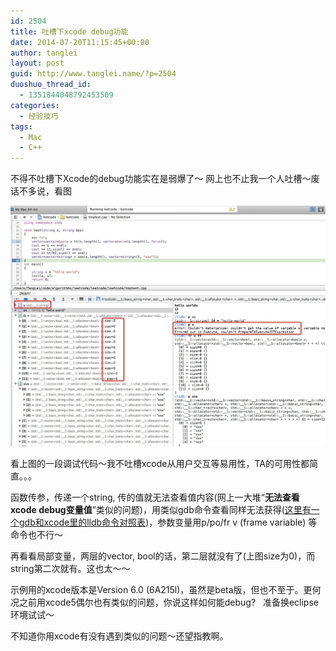 ```yaml
---
id: 2504
title: 吐槽下xcode debug功能
date: 2014-07-20T11:15:45+00:00
author: tanglei
layout: post
guid: http://www.tanglei.name/?p=2504
duoshuo_thread_id:
  - 1351844048792453509
categories:
  - 经验技巧
tags:
  - Mac
  - C++
---
```

不得不吐槽下Xcode的debug功能实在是弱爆了～ 网上也不止我一个人吐槽～废话不多说，看图

<div>
  <a href="/wp-content/uploads/2014/07/xcode-debug.jpg"><img class="size-full wp-image-2505 aligncenter" title="xcode-debug" src="/wp-content/uploads/2014/07/xcode-debug.jpg" alt=""  /></a>
</div>

看上图的一段调试代码～我不吐槽xcode从用户交互等易用性，TA的可用性都简直。。。

函数传参，传递一个string, 传的值就无法查看值内容(网上一大堆“**无法查看xcode debug变量值**”类似的问题)，用类似gdb命令查看同样无法获得([这里有一个gdb和xcode里的lldb命令对照表](http://lldb.llvm.org/lldb-gdb.html))，参数变量用p/po/fr v (frame variable) 等命令也不行～

再看看局部变量，两层的vector, bool的话，第二层就没有了(上图size为0)，而string第二次就有。这也太～～

示例用的xcode版本是Version 6.0 (6A215l)，虽然是beta版，但也不至于。更何况之前用xcode5偶尔也有类似的问题，你说这样如何能debug?   准备换eclipse环境试试～

不知道你用xcode有没有遇到类似的问题～还望指教啊。
